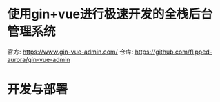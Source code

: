 # 使用gin+vue进行极速开发的全栈后台管理系统
官方:  https://www.gin-vue-admin.com/
仓库:  https://github.com/flipped-aurora/gin-vue-admin

#  开发与部署 

